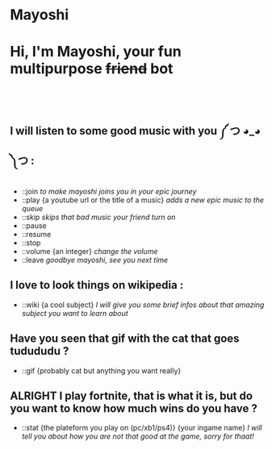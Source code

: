 # Mayoshi
<h1>Hi, I'm Mayoshi, your fun multipurpose <del>friend</del> bot</h1><br><br>
<h2>I will listen to some good music with you ༼ つ ◕_◕ ༽つ :</h2>
<ul><li>::join <i>to make mayoshi joins you in your epic journey</i></li>
<li>::play {a youtube url or the title of a music}    <i>adds a new epic music to the queue</i></li>
<li>::skip <i>skips that bad music your friend turn on</i></li>
<li>::pause</li>
<li>::resume</li>
<li>::stop</li>
<li>::volume {an integer} <i>change the volume</i></li>
<li>::leave <i>goodbye mayoshi, see you next time</i></ul>
 	
<h2>I love to look things on wikipedia :</h2>
 <ul><li>::wiki {a cool subject} <i>I will give you some brief infos about that amazing subject you want to learn about</i></li></ul>

<h2>Have you seen that gif with the cat that goes tudududu ?</h2>
<ul><li>::gif {probably cat but anything you want really}</li></ul>
 
 <h2> ALRIGHT I play fortnite, that is what it is, but do you want to know how much wins do you have ?</h2>
<ul><li>::stat {the plateform you play on (pc/xb1/ps4)} {your ingame name} <i> I will tell you about how you are not that good at the game, sorry for thaat!</i></li></ul>
